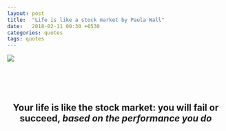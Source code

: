```yaml
---
layout: post
title:  "Life is like a stock market by Paula Wall"
date:   2018-02-11 00:30 +0530
categories: quotes
tags: quotes
---
```



<p algin="center">
    <img src="https://blogs.rajendraarora.com/assets/img/life-is-like-a-stock-market.jpg" data-canonical-src="https://blogs.rajendraarora.com/assets/img/life-is-like-a-stock-market.jpg" />
</p>

<br />
<br />
<br />
<h2 align="center">
    Your life is like the stock market: <strong>you will fail or succeed</strong>, <i>based on the performance you do</i>
</h2>